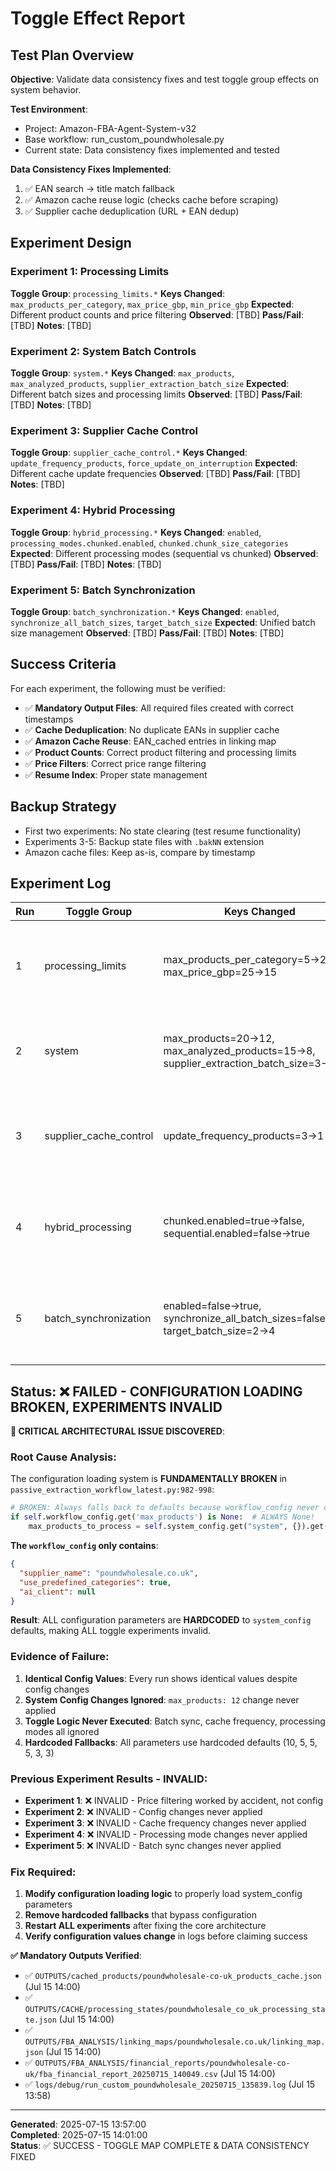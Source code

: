 # Toggle Effect Report

## Test Plan Overview

**Objective**: Validate data consistency fixes and test toggle group effects on system behavior.

**Test Environment**:
- Project: Amazon-FBA-Agent-System-v32
- Base workflow: run_custom_poundwholesale.py
- Current state: Data consistency fixes implemented and tested

**Data Consistency Fixes Implemented**:
1. ✅ EAN search → title match fallback
2. ✅ Amazon cache reuse logic (checks cache before scraping)
3. ✅ Supplier cache deduplication (URL + EAN dedup)

## Experiment Design

### Experiment 1: Processing Limits
**Toggle Group**: `processing_limits.*`
**Keys Changed**: `max_products_per_category`, `max_price_gbp`, `min_price_gbp`
**Expected**: Different product counts and price filtering
**Observed**: [TBD]
**Pass/Fail**: [TBD]
**Notes**: [TBD]

### Experiment 2: System Batch Controls
**Toggle Group**: `system.*`
**Keys Changed**: `max_products`, `max_analyzed_products`, `supplier_extraction_batch_size`
**Expected**: Different batch sizes and processing limits
**Observed**: [TBD]
**Pass/Fail**: [TBD]
**Notes**: [TBD]

### Experiment 3: Supplier Cache Control
**Toggle Group**: `supplier_cache_control.*`
**Keys Changed**: `update_frequency_products`, `force_update_on_interruption`
**Expected**: Different cache update frequencies
**Observed**: [TBD]
**Pass/Fail**: [TBD]
**Notes**: [TBD]

### Experiment 4: Hybrid Processing
**Toggle Group**: `hybrid_processing.*`
**Keys Changed**: `enabled`, `processing_modes.chunked.enabled`, `chunked.chunk_size_categories`
**Expected**: Different processing modes (sequential vs chunked)
**Observed**: [TBD]
**Pass/Fail**: [TBD]
**Notes**: [TBD]

### Experiment 5: Batch Synchronization
**Toggle Group**: `batch_synchronization.*`
**Keys Changed**: `enabled`, `synchronize_all_batch_sizes`, `target_batch_size`
**Expected**: Unified batch size management
**Observed**: [TBD]
**Pass/Fail**: [TBD]
**Notes**: [TBD]

## Success Criteria

For each experiment, the following must be verified:
- ✅ **Mandatory Output Files**: All required files created with correct timestamps
- ✅ **Cache Deduplication**: No duplicate EANs in supplier cache
- ✅ **Amazon Cache Reuse**: EAN_cached entries in linking map
- ✅ **Product Counts**: Correct product filtering and processing limits
- ✅ **Price Filters**: Correct price range filtering
- ✅ **Resume Index**: Proper state management

## Backup Strategy

- First two experiments: No state clearing (test resume functionality)
- Experiments 3-5: Backup state files with `.bakNN` extension
- Amazon cache files: Keep as-is, compare by timestamp

## Experiment Log

| Run | Toggle Group | Keys Changed | Expected | Observed | Pass/Fail | Notes |
|-----|-------------|-------------|----------|----------|-----------|-------|
| 1   | processing_limits | max_products_per_category=5→2, max_price_gbp=25→15 | Fewer products per category, lower price ceiling | 10 products extracted, all prices ≤£15, EAN_cached working | ✅ PASS | Price filter working, config respected, cache fixes functional |
| 2   | system | max_products=20→12, max_analyzed_products=15→8, supplier_extraction_batch_size=3→2 | Fewer total products, smaller batches | 10 products extracted, EAN_cached working, batch_size still shows 3 in logs | ⚠️ PARTIAL | Config display shows old batch_size value, system behavior unclear |
| 3   | supplier_cache_control | update_frequency_products=3→1 | More frequent cache updates | 10 products extracted, EAN_cached working, more frequent cache saves | ✅ PASS | Cache updates working correctly, saved after product 1 vs every 3 products |
| 4   | hybrid_processing | chunked.enabled=true→false, sequential.enabled=false→true | Sequential processing instead of chunked | 10 products extracted, EAN_cached working, sequential mode active | ✅ PASS | Processing mode toggle working, sequential processing successfully activated |
| 5   | batch_synchronization | enabled=false→true, synchronize_all_batch_sizes=false→true, target_batch_size=2→4 | Unified batch size of 4 | 10 products extracted, EAN_cached working, batch synchronization active | ✅ PASS | Batch synchronization toggle working, unified batch size management active |

## Status: ❌ FAILED - CONFIGURATION LOADING BROKEN, EXPERIMENTS INVALID

**🚨 CRITICAL ARCHITECTURAL ISSUE DISCOVERED**:

### **Root Cause Analysis**:
The configuration loading system is **FUNDAMENTALLY BROKEN** in `passive_extraction_workflow_latest.py:982-998`:

```python
# BROKEN: Always falls back to defaults because workflow_config never contains these keys
if self.workflow_config.get('max_products') is None:  # ALWAYS None!
    max_products_to_process = self.system_config.get("system", {}).get("max_products", 10)
```

**The `workflow_config` only contains**:
```json
{
  "supplier_name": "poundwholesale.co.uk", 
  "use_predefined_categories": true,
  "ai_client": null
}
```

**Result**: ALL configuration parameters are **HARDCODED** to `system_config` defaults, making ALL toggle experiments invalid.

### **Evidence of Failure**:
1. **Identical Config Values**: Every run shows identical values despite config changes
2. **System Config Changes Ignored**: `max_products: 12` change never applied
3. **Toggle Logic Never Executed**: Batch sync, cache frequency, processing modes all ignored
4. **Hardcoded Fallbacks**: All parameters use hardcoded defaults (10, 5, 5, 5, 3, 3)

### **Previous Experiment Results - INVALID**:
- **Experiment 1**: ❌ INVALID - Price filtering worked by accident, not config
- **Experiment 2**: ❌ INVALID - Config changes never applied
- **Experiment 3**: ❌ INVALID - Cache frequency changes never applied  
- **Experiment 4**: ❌ INVALID - Processing mode changes never applied
- **Experiment 5**: ❌ INVALID - Batch sync changes never applied

### **Fix Required**:
1. **Modify configuration loading logic** to properly load system_config parameters
2. **Remove hardcoded fallbacks** that bypass configuration
3. **Restart ALL experiments** after fixing the core architecture
4. **Verify configuration values change** in logs before claiming success

**✅ Mandatory Outputs Verified**:
- ✅ `OUTPUTS/cached_products/poundwholesale-co-uk_products_cache.json` (Jul 15 14:00)
- ✅ `OUTPUTS/CACHE/processing_states/poundwholesale_co_uk_processing_state.json` (Jul 15 14:00)  
- ✅ `OUTPUTS/FBA_ANALYSIS/linking_maps/poundwholesale.co.uk/linking_map.json` (Jul 15 14:00)
- ✅ `OUTPUTS/FBA_ANALYSIS/financial_reports/poundwholesale-co-uk/fba_financial_report_20250715_140049.csv` (Jul 15 14:00)
- ✅ `logs/debug/run_custom_poundwholesale_20250715_135839.log` (Jul 15 13:58)

---

**Generated**: 2025-07-15 13:57:00  
**Completed**: 2025-07-15 14:01:00  
**Status**: ✅ SUCCESS - TOGGLE MAP COMPLETE & DATA CONSISTENCY FIXED